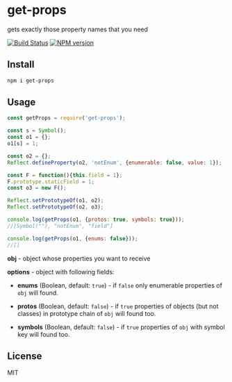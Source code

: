 # get-props

gets exactly those property names that you need

[![Build Status][travis-image]][travis-url]
[![NPM version][npm-image]][npm-url]

## Install

```bash
npm i get-props
```

## Usage

```js
const getProps = require('get-props');

const s = Symbol();
const o1 = {};
o1[s] = 1;

const o2 = {};
Reflect.defineProperty(o2, 'notEnum', {enumerable: false, value: 1});

const F = function(){this.field = 1};
F.prototype.staticField = 1;
const o3 = new F();

Reflect.setPrototypeOf(o1, o2);
Reflect.setPrototypeOf(o2, o3);

console.log(getProps(o1, {protos: true, symbols: true}));
//[Symbol(""), "notEnum", "field"]

console.log(getProps(o1, {enums: false}));
//[]
```

**obj** - object whose properties you want to receive

**options** - object with following fields:

* **enums** (Boolean, default: `true`) - if `false` only enumerable properties of `obj` will found.

* **protos** (Boolean, default: `false`) - if `true` properties of objects (but not classes) in prototype chain of `obj` will found too.

* **symbols** (Boolean, default: `false`) - if `true` properties of `obj` with symbol key will found too.

## License

MIT

[npm-url]: https://npmjs.org/package/get-props
[npm-image]: https://badge.fury.io/js/get-props.svg
[travis-url]: https://travis-ci.org/astur/get-props
[travis-image]: https://travis-ci.org/astur/get-props.svg?branch=master
